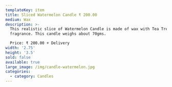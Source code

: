 ```yaml
---
templateKey: item
title: Sliced Watermelon Candle ₹ 200.00
medium: Wax
description: >-
  This realistic slice of Watermelon Candle is made of wax with Tea Tree
  fragrance. This candle weighs about 70gms.

  Price: ₹ 200.00 + Delivery
width: '2.75'
height: '3.5'
sold: false
available: true
large_image: /img/candle-watermelon.jpg
categories:
  - category: Candles
---
```


